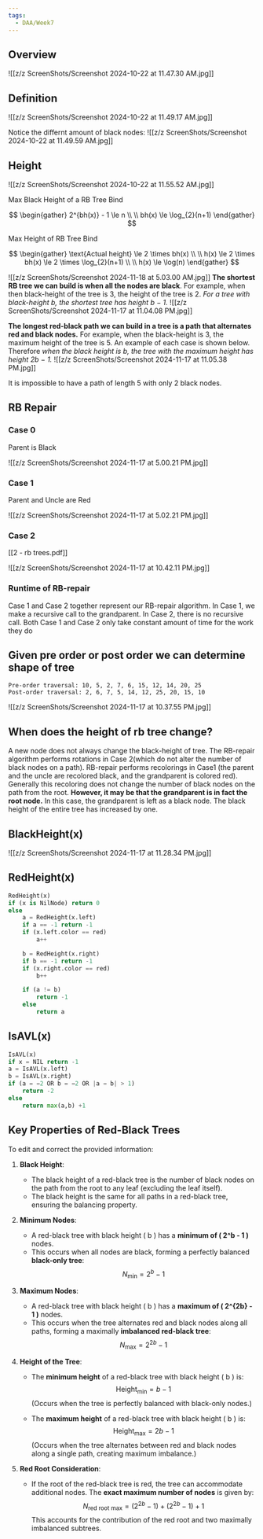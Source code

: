 ```yaml
---
tags:
  - DAA/Week7
---
```

## Overview

 ![[z/z ScreenShots/Screenshot 2024-10-22 at 11.47.30 AM.jpg]]

## Definition

![[z/z ScreenShots/Screenshot 2024-10-22 at 11.49.17 AM.jpg]]

Notice the differnt amount of black nodes:
![[z/z ScreenShots/Screenshot 2024-10-22 at 11.49.59 AM.jpg]]

## Height

![[z/z ScreenShots/Screenshot 2024-10-22 at 11.55.52 AM.jpg]]

Max Black Height of a RB Tree Bind

$$
\begin{gather}
2^{bh(x)} - 1 \le n \\
\\
bh(x) \le \log_{2}(n+1)
\end{gather}
$$

Max Height of RB Tree Bind

$$
\begin{gather}
\text{Actual height} \le 2 \times bh(x) \\ \\
h(x) \le 2 \times bh(x) \le 2 \times \log_{2}(n+1) \\ \\
h(x) \le \log(n)
\end{gather}
$$

![[z/z ScreenShots/Screenshot 2024-11-18 at 5.03.00 AM.jpg]]
**The shortest RB tree we can build is when all the nodes are black**. For example, when then black-height of the tree is 3, the height of the tree is 2. 
*For a tree with black-height b, the shortest tree has height b − 1.*
![[z/z ScreenShots/Screenshot 2024-11-17 at 11.04.08 PM.jpg]]

**The longest red-black path we can build in a tree is a path that alternates red and black nodes.** For example, when the black-height is 3, the maximum height of the tree is 5. An example of each case is shown below. 
Therefore *when the black height is b, the tree with the maximum height has height 2b − 1.*
![[z/z ScreenShots/Screenshot 2024-11-17 at 11.05.38 PM.jpg]]

It is impossible to have a path of length 5 with only 2 black nodes.
## RB Repair

### Case 0

Parent is Black

![[z/z ScreenShots/Screenshot 2024-11-17 at 5.00.21 PM.jpg]]

### Case 1

Parent and Uncle are Red

![[z/z ScreenShots/Screenshot 2024-11-17 at 5.02.21 PM.jpg]]

### Case 2

[[2 - rb trees.pdf]]

![[z/z ScreenShots/Screenshot 2024-11-17 at 10.42.11 PM.jpg]]

### Runtime of RB-repair
Case 1 and Case 2 together represent our RB-repair algorithm. In Case 1, we make a recursive call to the grandparent. In Case 2, there is no recursive call. Both Case 1 and Case 2 only take constant amount of time for the work they do

## Given pre order or post order we can determine shape of tree

```
Pre-order traversal: 10, 5, 2, 7, 6, 15, 12, 14, 20, 25
Post-order traversal: 2, 6, 7, 5, 14, 12, 25, 20, 15, 10
```
![[z/z ScreenShots/Screenshot 2024-11-17 at 10.37.55 PM.jpg]]

## When does the height of rb tree change? 

 A new node does not always change the black-height of tree. 
 The RB-repair algorithm performs rotations in Case 2(which do not alter the number of black nodes on a path). 
 RB-repair performs recolorings in Case1 (the parent and the uncle are recolored black, and the grandparent is colored red). 
 Generally this recoloring does not change the number of black nodes on the path from the root. **However, it may be that the grandparent is in fact the root node.** 
 In this case, the grandparent is left as a black node. The black height of the entire tree has increased by one.

## BlackHeight(x)
![[z/z ScreenShots/Screenshot 2024-11-17 at 11.28.34 PM.jpg]]

## RedHeight(x)

```python
RedHeight(x)
if (x is NilNode) return 0
else
    a = RedHeight(x.left)
    if a == -1 return -1
    if (x.left.color == red)
        a++

    b = RedHeight(x.right)
    if b == -1 return -1
    if (x.right.color == red)
        b++

    if (a != b)
        return -1
    else
        return a

```

## IsAVL(x)

```python
IsAVL(x) 
if x = NIL return -1 
a = IsAVL(x.left) 
b = IsAVL(x.right) 
if (a = −2 OR b = −2 OR |a − b| > 1) 
	return -2 
else 
	return max(a,b) +1
```


## Key Properties of Red-Black Trees

To edit and correct the provided information:

1. **Black Height**:  
   - The black height of a red-black tree is the number of black nodes on the path from the root to any leaf (excluding the leaf itself).  
   - The black height is the same for all paths in a red-black tree, ensuring the balancing property.

2. **Minimum Nodes**:  
   - A red-black tree with black height \( b \) has a **minimum of \( 2^b - 1 \)** nodes.  
   - This occurs when all nodes are black, forming a perfectly balanced **black-only tree**:  
     $$
     N_{\text{min}} = 2^b - 1
     $$

3. **Maximum Nodes**:  
   - A red-black tree with black height \( b \) has a **maximum of \( 2^{2b} - 1 \)** nodes.  
   - This occurs when the tree alternates red and black nodes along all paths, forming a maximally **imbalanced red-black tree**:  
     $$
     N_{\text{max}} = 2^{2b} - 1
     $$

4. **Height of the Tree**:  
   - The **minimum height** of a red-black tree with black height \( b \) is:  
     $$
     \text{Height}_{\text{min}} = b - 1
     $$
	(Occurs when the tree is perfectly balanced with black-only nodes.)  

   - The **maximum height** of a red-black tree with black height \( b \) is:  
     $$
     \text{Height}_{\text{max}} = 2b - 1
     $$
	(Occurs when the tree alternates between red and black nodes along a single path, creating maximum imbalance.)

5. **Red Root Consideration**:  
   - If the root of the red-black tree is red, the tree can accommodate additional nodes. The **exact maximum number of nodes** is given by:  
     $$
     N_{\text{red root max}} = (2^{2b} - 1) + (2^{2b} - 1) + 1
     $$
     This accounts for the contribution of the red root and two maximally imbalanced subtrees.
